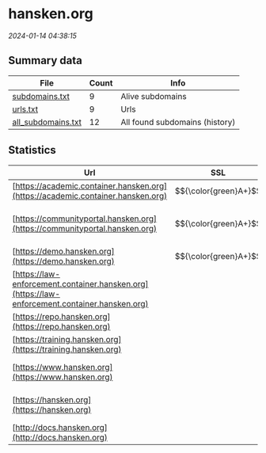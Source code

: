 # hansken.org
*2024-01-14 04:38:15*
## Summary data
| File       | Count | Info |
|------------|-------|------|
|[subdomains.txt](/data/hansken.org/subdomains.txt)|9|Alive subdomains|
|[urls.txt](/data/hansken.org/urls.txt)|9|Urls|
|[all_subdomains.txt](/data/hansken.org/all_subdomains.txt)|12|All found subdomains (history)|
## Statistics
| Url | SSL | Server | Cookie | HSTS | CSP | XFO | XXP | RP | Tech |Title |
|------------|-------|------|------|------|------|------|------|------|------|------|
|[https://academic.container.hansken.org](https://academic.container.hansken.org)| $${\color{green}A+}$$ || |:white_check_mark: | | | | 3:white_check_mark: |HSTS|Error 400 Not a...|
|[https://communityportal.hansken.org](https://communityportal.hansken.org)| $${\color{green}A+}$$ |Apache| |:white_check_mark: |:warning: | 1:white_check_mark: | 2:white_check_mark: | 3:white_check_mark: |Apache HTTP Server HSTS||
|[https://demo.hansken.org](https://demo.hansken.org)| $${\color{green}A+}$$ || |:white_check_mark: | | | | 3:white_check_mark: |HSTS|301 Moved Perman...|
|[https://law-enforcement.container.hansken.org](https://law-enforcement.container.hansken.org)| || |:white_check_mark: | | | | 3:white_check_mark: |HSTS|Error 400 Not a...|
|[https://repo.hansken.org](https://repo.hansken.org)| || |:white_check_mark: | | 1:white_check_mark: | 2:white_check_mark: | 3:white_check_mark: |HSTS|Nexus Repository...|
|[https://training.hansken.org](https://training.hansken.org)| || |:white_check_mark: | | | | 3:white_check_mark: |HSTS|Hansken UI|
|[https://www.hansken.org](https://www.hansken.org)| |Apache| |:white_check_mark: |:warning: | 1:white_check_mark: | 2:white_check_mark: | 3:white_check_mark: |Apache HTTP Server|302 Found|
|[https://hansken.org](https://hansken.org)| |Apache| |:white_check_mark: |:warning: | 1:white_check_mark: | 2:white_check_mark: | 3:white_check_mark: |Apache HTTP Server|302 Found|
|[http://docs.hansken.org](http://docs.hansken.org)| || | | | | | 3:white_check_mark: |||